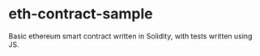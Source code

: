 # eth-contract-sample

Basic ethereum smart contract written in Solidity, with tests written using JS.
